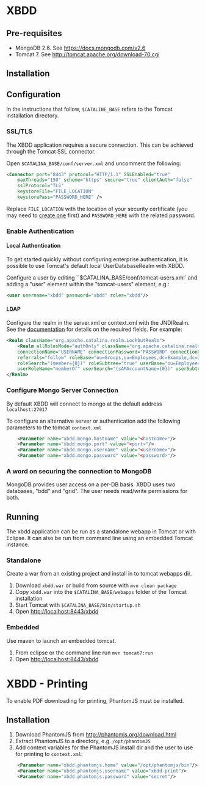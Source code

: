 XBDD
====

Pre-requisites
--------------

* MongoDB 2.6. See https://docs.mongodb.com/v2.6
* Tomcat 7. See http://tomcat.apache.org/download-70.cgi

Installation
------------


Configuration
-------------

In the instructions that follow, `$CATALINE_BASE` refers to the Tomcat installation directory.


### SSL/TLS

The XBDD application requires a secure connection. This can be achieved through the Tomcat SSL connector.

Open `$CATALINA_BASE/conf/server.xml` and uncomment the following:

```xml
<Connector port="8443" protocol="HTTP/1.1" SSLEnabled="true"
    maxThreads="150" scheme="https" secure="true" clientAuth="false"
    sslProtocol="TLS"
    keystoreFile="FILE_LOCATION"
    keystorePass="PASSWORD_HERE" />
```

Replace `FILE_LOCATION` with the location of your security certificate (you may need to [create one](http://java.dzone.com/articles/setting-ssl-tomcat-5-minutes) first) and `PASSWORD_HERE` with the related password.

### Enable Authentication

#### Local Authentication
To get started quickly without configuring enterprise authentication, it is possible to use Tomcat's default local UserDatabaseRealm with XBDD.

Configure a user by editing ``$CATALINA_BASE/conf/tomcat-users.xml` and adding a "user" element within the "tomcat-users" element, e.g.:

```xml
<user username="xbdd" password="xbdd" roles="xbdd"/>
```

#### LDAP
Configure the realm in the server.xml or context.xml with the JNDIRealm. See the [documentation](https://tomcat.apache.org/tomcat-7.0-doc/config/realm.html#JNDI_Directory_Realm_-_org.apache.catalina.realm.JNDIRealm) for details on the required fields. For example:

```	xml
<Realm className="org.apache.catalina.realm.LockOutRealm">
    <Realm allRolesMode="authOnly" className="org.apache.catalina.realm.JNDIRealm"
    connectionName="USERNAME" connectionPassword="PASSWORD" connectionURL="ldap://LDAP_HOST:389"
    referrals="follow" roleBase="ou=Groups,ou=Employees,dc=Example,dc=Internal" roleName="cn"
    roleSearch="(member={0})" roleSubtree="true" userBase="ou=Employees,dc=Example,dc=Internal"
    userRoleName="memberOf" userSearch="(sAMAccountName={0})" userSubtree="true"/>
</Realm>
```

### Configure Mongo Server Connection

By default XBDD will connect to mongo at the default address `localhost:27017`

To configure an alternative server or authentication add the following parameters to the tomcat `context.xml`

```xml
    <Parameter name="xbdd.mongo.hostname" value="<hostname>"/>
    <Parameter name="xbdd.mongo.port" value="<port>"/>
    <Parameter name="xbdd.mongo.username" value="<username>"/>
    <Parameter name="xbdd.mongo.password" value="<password>"/>
```

### A word on securing the connection to MongoDB
MongoDB provides user access on a per-DB basis. XBDD uses two databases, "bdd" and "grid". The user needs read/write permissions for both.

Running
-------

The xbdd application can be run as a standalone webapp in Tomcat or with Eclipse.
It can also be run from command line using an embedded Tomcat instance.

### Standalone

Create a war from an existing project and install in to tomcat webapps dir.

1. Download `xbdd.war` or build from source with `mvn clean package`
3. Copy `xbdd.war` into the `$CATALINA_BASE/webapps` folder of the Tomcat installation
4. Start Tomcat with `$CATALINA_BASE/bin/startup.sh`
5. Open <http://localhost:8443/xbdd>

### Embedded

Use maven to launch an embedded tomcat.

1. From eclipse or the command line run `mvn tomcat7:run`
2. Open <http://localhost:8443/xbdd>

XBDD - Printing
================

To enable PDF downloading for printing, PhantomJS must be installed.

Installation
------------

1. Download PhantomJS from <http://phantomjs.org/download.html>
2. Extract PhantomJS to a directory, e.g. ```/opt/phantomJS```
3. Add context variables for the PhantomJS install dir and the user to use for printing to ```context.xml```:

```xml  
    <Parameter name="xbdd.phantomjs.home" value="/opt/phantomjs/bin"/>
    <Parameter name="xbdd.phantomjs.username" value="xbdd-print"/>
    <Parameter name="xbdd.phantomjs.password" value="secret"/>
```
